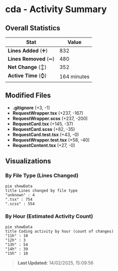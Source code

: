 # cda - Activity Summary 

## Overall Statistics

| Stat                   | Value                                                             |
| ---------------------- | ----------------------------------------------------------------- |
| **Lines Added** (➕)   | 832                                          |
| **Lines Removed** (➖) | 480                                        |
| **Net Change** (↕)    | 352                |
| **Active Time** (⌚)   | 164 minutes |


## Modified Files
- **.gitignore** (+3, -1)
- **RequestWrapper.tsx** (+237, -167)
- **RequestWrapper.scss** (+237, -200)
- **RequestCard.tsx** (+145, -37)
- **RequestCard.scss** (+82, -35)
- **RequestCard.test.tsx** (+43, -0)
- **RequestWrapper.test.tsx** (+58, -40)
- **RequestContent.tsx** (+27, -0)

## Visualizations

### By File Type (Lines Changed)

```mermaid
pie showData
title Lines changed by file type
"unknown" : 4
".tsx" : 754
".scss" : 554
```

### By Hour (Estimated Activity Count)

```mermaid
pie showData
title Coding activity by hour (count of changes)
"11h" : 10
"12h" : 3
"13h" : 54
"14h" : 39
"15h" : 10
```


> **Last Updated:** 14/02/2025, 15:09:56